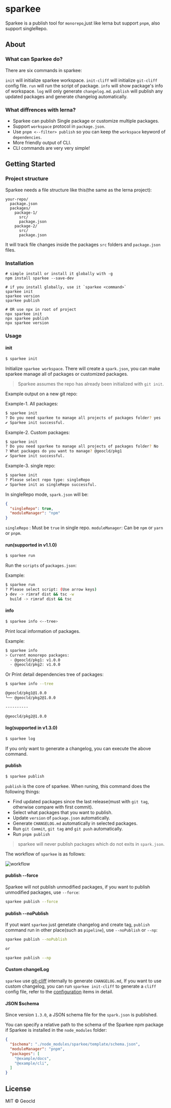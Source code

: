 # sparkee	

Sparkee is a publish tool for `monorepo`,just like lerna but support `pnpm`, also support singleRepo.

## About

### What can Sparkee do?
There are six commands in sparkee:

`init` will initialize sparkee workspace.
`init-cliff` will initialize `git-cliff` config file.
`run` will run the script of package.
`info` will show package's info of workspace.
`log` will only generate `changelog.md`.
`publish` will publish any updated packages and generate changelog automatically.

### What diffrences with lerna?
* Sparkee can publish Single package or customize multiple packages.
* Support `workspace` protocol in `package.json`.
* Use `pnpm <--filter> publish` so you can keep the `workspace` keyword of `dependencies`.
* More friendly output of CLI.
* CLI commands are very very simple!

## Getting Started

### Project structure

Sparkee needs a file structure like this(the same as the lerna project):

```
your-repo/
  package.json
  packages/
    package-1/
      src/
      package.json
    package-2/
      src/
      package.json
```

It will track file changes inside the packages `src` folders and `package.json` files.

### Installation

```
# simple install or install it globally with -g
npm install sparkee --save-dev

# if you install globally, use it `sparkee <command>`
sparkee init
sparkee version
sparkee publish

# OR use npx in root of project
npx sparkee init
npx sparkee publish
npx sparkee version
```

### Usage

#### init

```sh
$ sparkee init
```

Initialize `sparkee workspace`. There will create a `spark.json`, you can make sparkee manage all of packages or customized packages.

> Sparkee assumes the repo has already been initialized with `git init`.

Example output on a new git repo:

Example-1. All packages:

```sh
$ sparkee init
? Do you need sparkee to manage all projects of packages folder? yes
✔ Sparkee init successful.
```

Example-2. Custom packages:

```sh
$ sparkee init
? Do you need sparkee to manage all projects of packages folder? No
? What packages do you want to manage? @geocld/pkg1
✔ Sparkee init successful.
``` 

Example-3. single repo:

```sh
$ sparkee init
? Please select repo type: singleRepo
✔ Sparkee init as singleRepo successful.
```
In singleRepo mode, `spark.json` will be:

```json
{
  "singleRepo": true,
  "moduleManager": "npm"
}
```

`singleRepo` : Must be `true` in single repo.
`moduleManager`: Can be `npm` or `yarn` or `pnpm`.

#### run(supported in v1.1.0)

```sh
$ sparkee run
```

Run the `scripts` of `packages.json`:

Example:

```bash
$ sparkee run
? Please select script: (Use arrow keys)
❯ dev -> rimraf dist && tsc -w
  build -> rimraf dist && tsc
```

#### info

```sh
$ sparkee info <--tree>
```

Print local information of packages.

Example:

```bash
$ sparkee info
> Current monorepo packages:
  · @geocld/pkg1: v1.0.0
  · @geocld/pkg2: v1.0.0
```

Or Print detail dependencies tree of packages:

```bash
$ sparkee info --tree

@geocld/pkg1@1.0.0
╰── @geocld/pkg2@1.0.0

----------

@geocld/pkg2@1.0.0
``` 

#### log(supported in v1.3.0)

```sh
$ sparkee log
```
If you only want to generate a changelog, you can execute the above command.

#### publish

```bash
$ sparkee publish
```

`publish` is the core of sparkee. When runing, this command does the following things:

- Find updated packages since the last release(must with `git tag`, otherwise compare with first commit).
- Select what packages that you want to publish.
- Update `version` of `package.json` automatically.
- Generate `CHANGELOG.md` automatically in selected packages.
- Run `git Commit`, `git tag` and `git push` automatically.
- Run `pnpm publish`

> sparkee will never publish packages which do not exits in `spark.json`.

The workflow of `sparkee` is as follows:

![workflow](http://geocld.github.io/img/sparkee/workflow.png)

#### publish --force
Sparkee will not publish unmodified packages, if you want to publish unmodified packages, use `--force`:

```bash
sparkee publish --force
```

#### publish --noPublish
If yout want `sparkee` just genetate changelog and create tag, `publish` command run in other place(such as `pipeline`), use `--noPublish` or `--np`:

```bash
sparkee publish --noPublish

or

sparkee publish --np
```

#### Custom changelLog

`sparkee` use [git-cliff](https://github.com/orhun/git-cliff) internally to generate `CHANGELOG.md`, If you want to use custom changelog, you can run `sparkee init-cliff` to generate a `cliff` config file, refer to the [configuration](https://git-cliff.org/docs/configuration/) items in detail.


#### JSON $schema

Since version `1.3.0`, a JSON schema file for the `spark.json` is published.

You can specify a relative path to the schema of the Sparkee npm package if Sparkee is installed in the `node_modules` folder:

```json
{
  "$schema": "./node_modules/sparkee/template/schema.json",
  "moduleManager": "pnpm",
  "packages": [
    "@example/docs",
    "@example/cli",
  ]
}
```

## License

MIT © Geocld
